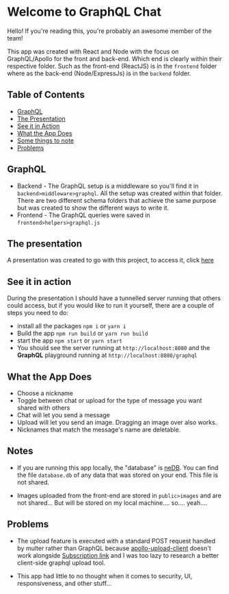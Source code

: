 # Welcome to GraphQL Chat

Hello! If you're reading this, you're probably an awesome member of the team! 

This app was created with React and Node with the focus on GraphQL/Apollo for the front and back-end. Which end is clearly within their respective folder. Such as the front-end (ReactJS) is in the `frontend` folder where as the back-end (Node/ExpressJs) is in the `backend` folder. 

## Table of Contents 
* [GraphQL](#GraphQL)
* [The Presentation](#The-presentation)
* [See it in Action](#See-it-in-action)
* [What the App Does](#What-the-App-Does)
* [Some things to note](#Notes)
* [Problems](#Problems)

## GraphQL 

* Backend - The GraphQL setup is a middleware so you'll find it in `backend>middleware>graphql`. All the setup was created within that folder. There are two different schema folders that achieve the same purpose but was created to show the different ways to write it. 
* Frontend - The GraphQL queries were saved in `frontend>helpers>graphql.js`


## The presentation 

A presentation was created to go with this project, to access it, click [here](https://docs.google.com/presentation/d/1vaq3VCaOYX4slT3khjKx212wMpilsHATN5NNvB6ynXA/edit?usp=sharing)

## See it in action

During the presentation I should have a tunnelled server running that others could access, but if you would like to run it yourself, there are a couple of steps you need to do: 

* install all the packages `npm i` or `yarn i`
* Build the app `npm run build` or `yarn run build`
* start the app `npm start` or `yarn start`
* You should see the server running at `http://localhost:8080` and the **GraphQL** playground running at `http://localhost:8080/graphql`

## What the App Does

* Choose a nickname
* Toggle between chat or upload for the type of message you want shared with others
* Chat will let you send a message
* Upload will let you send an image. Dragging an image over also works. 
* Nicknames that match the message's name are deletable.

## Notes

* If you are running this app locally, the "database" is [neDB](https://github.com/louischatriot/nedb). You can find the file `database.db` of any data that was stored on your end. This file is not shared. 

* Images uploaded from the front-end are stored in `public>images` and are not shared... But will be stored on my local machine.... so.... yeah....

## Problems 

* The upload feature is executed with a standard POST request handled by multer rather than GraphQL because [apollo-upload-client](https://github.com/jaydenseric/apollo-upload-client) doesn't work alongside [Subscription link](https://www.apollographql.com/docs/react/data/subscriptions/#4-provide-the-link-chain-to-apollo-client) and I was too lazy to research a better client-side graphql upload tool.

* This app had little to no thought when it comes to security, UI, responsiveness, and other stuff...
